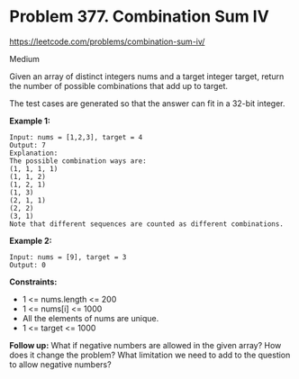 # Problem 377. Combination Sum IV
<https://leetcode.com/problems/combination-sum-iv/>

Medium

Given an array of distinct integers nums and a target integer target, return the number of possible combinations that add up to target.

The test cases are generated so that the answer can fit in a 32-bit integer.

**Example 1:**

    Input: nums = [1,2,3], target = 4
    Output: 7
    Explanation:
    The possible combination ways are:
    (1, 1, 1, 1)
    (1, 1, 2)
    (1, 2, 1)
    (1, 3)
    (2, 1, 1)
    (2, 2)
    (3, 1)
    Note that different sequences are counted as different combinations.

**Example 2:**

    Input: nums = [9], target = 3
    Output: 0

**Constraints:**

* 1 <= nums.length <= 200
* 1 <= nums[i] <= 1000
* All the elements of nums are unique.
* 1 <= target <= 1000

**Follow up:** What if negative numbers are allowed in the given array? How does it change the problem? What limitation we need to add to the question to allow negative numbers?
